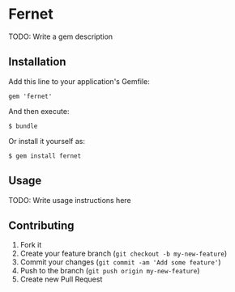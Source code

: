 # Fernet

TODO: Write a gem description

## Installation

Add this line to your application's Gemfile:

    gem 'fernet'

And then execute:

    $ bundle

Or install it yourself as:

    $ gem install fernet

## Usage

TODO: Write usage instructions here

## Contributing

1. Fork it
2. Create your feature branch (`git checkout -b my-new-feature`)
3. Commit your changes (`git commit -am 'Add some feature'`)
4. Push to the branch (`git push origin my-new-feature`)
5. Create new Pull Request
